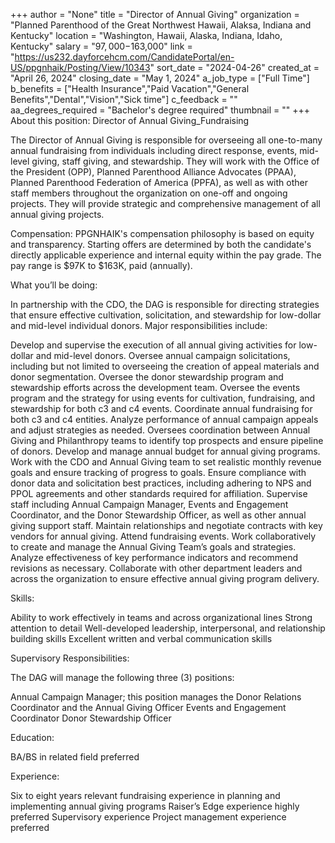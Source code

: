 +++
author = "None"
title = "Director of Annual Giving"
organization = "Planned Parenthood of the Great Northwest Hawaii, Alaksa, Indiana and Kentucky"
location = "Washington, Hawaii, Alaska, Indiana, Idaho, Kentucky"
salary = "$97,000-$163,000"
link = "https://us232.dayforcehcm.com/CandidatePortal/en-US/ppgnhaik/Posting/View/10343"
sort_date = "2024-04-26"
created_at = "April 26, 2024"
closing_date = "May 1, 2024"
a_job_type = ["Full Time"]
b_benefits = ["Health Insurance","Paid Vacation","General Benefits","Dental","Vision","Sick time"]
c_feedback = ""
aa_degrees_required = "Bachelor's degree required"
thumbnail = ""
+++
About this position: Director of Annual Giving_Fundraising

The Director of Annual Giving is responsible for overseeing all one-to-many annual fundraising from individuals including direct response, events, mid-level giving, staff giving, and stewardship. They will work with the Office of the President (OPP), Planned Parenthood Alliance Advocates (PPAA), Planned Parenthood Federation of America (PPFA), as well as with other staff members throughout the organization on one-off and ongoing projects. They will provide strategic and comprehensive management of all annual giving projects.

Compensation: PPGNHAIK's compensation philosophy is based on equity and transparency.  Starting offers are determined by both the candidate's directly applicable experience and internal equity within the pay grade. The pay range is $97K to $163K, paid (annually).  

What you’ll be doing:

In partnership with the CDO, the DAG is responsible for directing strategies that ensure effective cultivation, solicitation, and stewardship for low-dollar and mid-level individual donors.  Major responsibilities include:

Develop and supervise the execution of all annual giving activities for low-dollar and mid-level donors.
Oversee annual campaign solicitations, including but not limited to overseeing the creation of appeal materials and donor segmentation.
Oversee the donor stewardship program and stewardship efforts across the development team.
Oversee the events program and the strategy for using events for cultivation, fundraising, and stewardship for both c3 and c4 events.
Coordinate annual fundraising for both c3 and c4 entities.
Analyze performance of annual campaign appeals and adjust strategies as needed.
Oversees coordination between Annual Giving and Philanthropy teams to identify top prospects and ensure pipeline of donors.
Develop and manage annual budget for annual giving programs.
Work with the CDO and Annual Giving team to set realistic monthly revenue goals and ensure tracking of progress to goals.
Ensure compliance with donor data and solicitation best practices, including adhering to NPS and PPOL agreements and other standards required for affiliation.
Supervise staff including Annual Campaign Manager, Events and Engagement Coordinator, and the Donor Stewardship Officer, as well as other annual giving support staff.
Maintain relationships and negotiate contracts with key vendors for annual giving.
Attend fundraising events.
Work collaboratively to create and manage the Annual Giving Team’s goals and strategies.
 Analyze effectiveness of key performance indicators and recommend revisions as necessary.
Collaborate with other department leaders and across the organization to ensure effective annual giving program delivery.
 

Skills:

Ability to work effectively in teams and across organizational lines
Strong attention to detail
Well-developed leadership, interpersonal, and relationship building skills
Excellent written and verbal communication skills
 

Supervisory Responsibilities:

The DAG will manage the following three (3) positions:

Annual Campaign Manager; this position manages the Donor Relations Coordinator and the Annual Giving Officer
Events and Engagement Coordinator
Donor Stewardship Officer
 

Education:

BA/BS in related field preferred

 

Experience:

Six to eight years relevant fundraising experience in planning and implementing annual giving programs
Raiser’s Edge experience highly preferred
Supervisory experience
Project management experience preferred